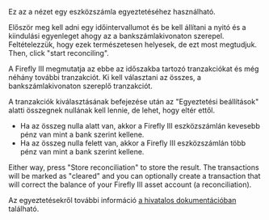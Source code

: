 Ez az a nézet egy eszközszámla egyeztetéséhez használható.

Először meg kell adni egy időintervallumot és be kell állítani a nyitó és a kiindulási egyenleget ahogy az a bankszámlakivonaton szerepel. Feltételezzük, hogy ezek természetesen helyesek, de ezt most megtudjuk. Then, click "start reconciling".

A Firefly III megmutatja az ebbe az időszakba tartozó tranzakciókat és még néhány további tranzakciót. Ki kell választani az összes, a bankszámlakivonaton szereplő tranzakciót.

A tranzakciók kiválasztásának befejezése után az "Egyeztetési beállítások" alatti összegnek nullának kell lennie, de lehet, hogy eltér ettől.

* Ha az összeg nulla alatt van, akkor a Firefly III eszközszámlán kevesebb pénz van mint a bank szerint kellene.
* Ha az összeg nulla felett van, akkor a Firefly III eszközszámlán több pénz van mint a bank szerint kellene.

Either way, press "Store reconciliation" to store the result. The transactions will be marked as "cleared" and you can optionally create a transaction that will correct the balance of your Firefly III asset account (a reconciliation).

Az egyeztetésekről további információ [a hivatalos dokumentációban](https://firefly-iii.readthedocs.io/en/latest/advanced/reconcile.html) található.